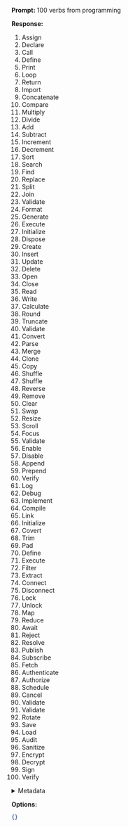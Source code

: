 **Prompt:**
100 verbs from programming

**Response:**
1. Assign
2. Declare
3. Call
4. Define
5. Print
6. Loop
7. Return
8. Import
9. Concatenate
10. Compare
11. Multiply
12. Divide
13. Add
14. Subtract
15. Increment
16. Decrement
17. Sort
18. Search
19. Find
20. Replace
21. Split
22. Join
23. Validate
24. Format
25. Generate
26. Execute
27. Initialize
28. Dispose
29. Create
30. Insert
31. Update
32. Delete
33. Open
34. Close
35. Read
36. Write
37. Calculate
38. Round
39. Truncate
40. Validate
41. Convert
42. Parse
43. Merge
44. Clone
45. Copy
46. Shuffle
47. Shuffle
48. Reverse
49. Remove
50. Clear
51. Swap
52. Resize
53. Scroll
54. Focus
55. Validate
56. Enable
57. Disable
58. Append
59. Prepend
60. Verify
61. Log
62. Debug
63. Implement
64. Compile
65. Link
66. Initialize
67. Covert
68. Trim
69. Pad
70. Define
71. Execute
72. Filter
73. Extract
74. Connect
75. Disconnect
76. Lock
77. Unlock
78. Map
79. Reduce
80. Await
81. Reject
82. Resolve
83. Publish
84. Subscribe
85. Fetch
86. Authenticate
87. Authorize
88. Schedule
89. Cancel
90. Validate
91. Validate
92. Rotate
93. Save
94. Load
95. Audit
96. Sanitize
97. Encrypt
98. Decrypt
99. Sign
100. Verify

<details><summary>Metadata</summary>

- Duration: 13574 ms
- Datetime: 2023-09-16T09:25:25.805886
- Model: gpt-3.5-turbo-0613

</details>

**Options:**
```json
{}
```

